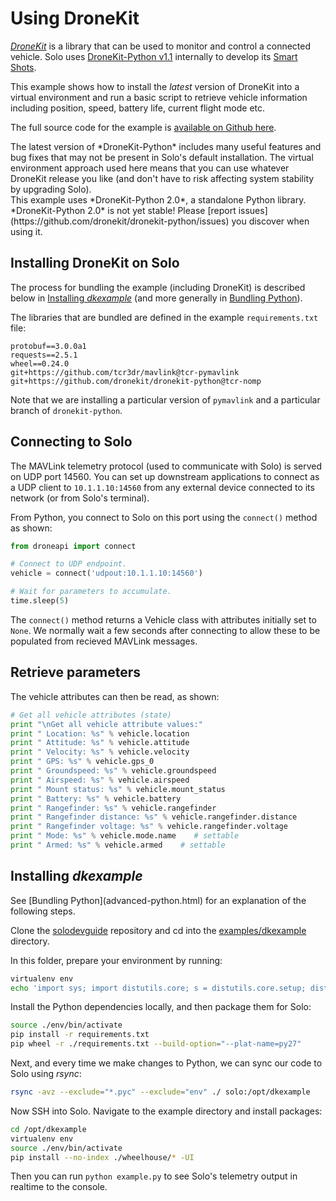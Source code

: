 # Using DroneKit

*[DroneKit](http://dronekit.io/)* is a library that can be used to monitor and control a connected vehicle. Solo uses [DroneKit-Python v1.1](http://python.dronekit.io/) internally to develop its [Smart Shots](concept-smartshot.html). 

This example shows how to install the *latest* version of DroneKit into a virtual environment and run a basic script to retrieve vehicle information including position, speed, battery life, current flight mode etc.

The full source code for the example is [available on Github here](https://github.com/3drobotics/solodevguide/tree/master/examples/dkexample).

<aside class="note">
The latest version of *DroneKit-Python* includes many useful features and bug fixes that may not be present in Solo's default installation. The virtual environment approach used here means that you can use whatever DroneKit release you like (and don't have to risk affecting system stability by upgrading Solo).
</aside>

<aside class="caution">
This example uses *DroneKit-Python 2.0*, a standalone Python library. *DroneKit-Python 2.0* is not yet stable! Please [report issues](https://github.com/dronekit/dronekit-python/issues) you discover when using it.
</aside>


## Installing DroneKit on Solo

The process for bundling the example (including DroneKit) is described below in [Installing _dkexample_](#installing-dkexample) (and more generally in [Bundling Python](advanced-python.html)). 

The libraries that are bundled are defined in the example `requirements.txt` file:

```
protobuf==3.0.0a1
requests==2.5.1
wheel==0.24.0
git+https://github.com/tcr3dr/mavlink@tcr-pymavlink
git+https://github.com/dronekit/dronekit-python@tcr-nomp
```

Note that we are installing a particular version of `pymavlink` and a particular branch of `dronekit-python`.



## Connecting to Solo

The MAVLink telemetry protocol (used to communicate with Solo) is served on UDP port 14560. You can set up downstream applications to connect as a UDP client to `10.1.1.10:14560` from any external device connected to its network (or from Solo's terminal).

From Python, you connect to Solo on this port using the `connect()` method as shown:

```py
from droneapi import connect

# Connect to UDP endpoint.
vehicle = connect('udpout:10.1.1.10:14560')

# Wait for parameters to accumulate.
time.sleep(5)
```

The `connect()` method returns a Vehicle class with attributes initially set to `None`. We normally wait a few seconds after connecting to allow these to be populated from recieved MAVLink messages.



## Retrieve parameters

The vehicle attributes can then be read, as shown:

```py
# Get all vehicle attributes (state)
print "\nGet all vehicle attribute values:"
print " Location: %s" % vehicle.location
print " Attitude: %s" % vehicle.attitude
print " Velocity: %s" % vehicle.velocity
print " GPS: %s" % vehicle.gps_0
print " Groundspeed: %s" % vehicle.groundspeed
print " Airspeed: %s" % vehicle.airspeed
print " Mount status: %s" % vehicle.mount_status
print " Battery: %s" % vehicle.battery
print " Rangefinder: %s" % vehicle.rangefinder
print " Rangefinder distance: %s" % vehicle.rangefinder.distance
print " Rangefinder voltage: %s" % vehicle.rangefinder.voltage
print " Mode: %s" % vehicle.mode.name    # settable
print " Armed: %s" % vehicle.armed    # settable
```

## Installing _dkexample_

<aside class="note">
See [Bundling Python](advanced-python.html) for an explanation of the following steps.
</aside>

Clone the [solodevguide](https://github.com/3drobotics/solodevguide) repository and cd into the [examples/dkexample](https://github.com/3drobotics/solodevguide/tree/master/examples/dkexample) directory.

In this folder, prepare your environment by running:

```sh
virtualenv env
echo 'import sys; import distutils.core; s = distutils.core.setup; distutils.core.setup = (lambda s: (lambda **kwargs: (kwargs.__setitem__("ext_modules", []), s(**kwargs))))(s)' > env/lib/python2.7/site-packages/distutils.pth
```

Install the Python dependencies locally, and then package them for Solo:

```sh
source ./env/bin/activate
pip install -r requirements.txt
pip wheel -r ./requirements.txt --build-option="--plat-name=py27"
```

Next, and every time we make changes to Python, we can sync our code to Solo using *rsync*:

```sh
rsync -avz --exclude="*.pyc" --exclude="env" ./ solo:/opt/dkexample
```

Now SSH into Solo. Navigate to the example directory and install packages:

```sh
cd /opt/dkexample
virtualenv env
source ./env/bin/activate
pip install --no-index ./wheelhouse/* -UI
```

Then you can run `python example.py` to see Solo's telemetry output in realtime to the console.

